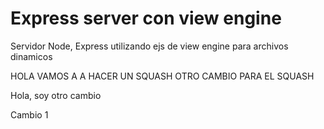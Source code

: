 # Express server con view engine

Servidor Node, Express utilizando ejs de view engine para archivos dinamicos

HOLA VAMOS A A HACER UN SQUASH
OTRO CAMBIO PARA EL SQUASH

Hola, soy otro cambio

Cambio 1